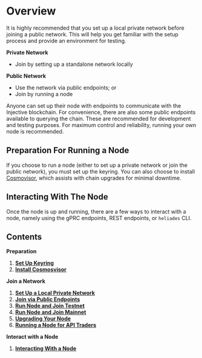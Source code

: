 # Overview

It is highly recommended that you set up a local private network before joining a public network. This will help you get familiar with the setup process and provide an environment for testing. 

**Private Network**

- Join by setting up a standalone network locally

**Public Network**
- Use the network via public endpoints; or
- Join by running a node

Anyone can set up their node with endpoints to communicate with the Injective blockchain. For convenience, there are also some public endpoints available to querying the chain. These are recommended for development and testing purposes. For maximum control and reliability, running your own node is recommended. 

## Preparation For Running a Node

If you choose to run a node (either to set up a private network or join the public network), you must set up the keyring. You can also choose to install [Cosmovisor](../../develop/tools/cosmovisor), which assists with chain upgrades for minimal downtime. 

## Interacting With The Node

Once the node is up and running, there are a few ways to interact with a node, namely using the gPRC endpoints, REST endpoints, or `heliades` CLI.

## Contents

**Preparation**

1. **[Set Up Keyring](./keyring.md)**
2. **[Install Cosmosvisor](../../develop/tools/cosmovisor.md)**


**Join a Network**

1. **[Set Up a Local Private Network](../running-a-node/local.md)**
2. **[Join via Public Endpoints](../../develop/public-endpoints.md)**
3. **[Run Node and Join Testnet](../running-a-node/testnet.md)**
4. **[Run Node and Join Mainnet](../running-a-node/mainnet.md)**
5. **[Upgrading Your Node](../running-a-node/upgrade.md)**
6. **[Running a Node for API Traders](../running-a-node/api_traders.md)**

**Interact with a Node**

1. **[Interacting With a Node](../interact-node.md)**

